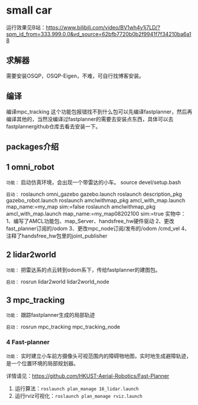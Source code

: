 #  small car
运行效果见B站：https://www.bilibili.com/video/BV1wh4y1j7LD/?spm_id_from=333.999.0.0&vd_source=62bfb7720b0b2f9941f7f34210ba6a18
## 求解器
需要安装OSQP，OSQP-Eigen，不难，可自行找博客安装。
## 编译
编译mpc_tracking 这个功能包报错找不到什么包可以先编译fastplanner，然后再编译其他的，当然没编译过fastplanner的需要去安装点东西，具体可以去fastplannergithub仓库去看去安装一下。

## packages介绍

## 1 omni_robot

`功能：` 启动仿真环境，会出现一个带雷达的小车。
source devel/setup.bash

`启动：` roslaunch omni_gazebo gazebo.launch 
roslaunch description_pkg gazebo_robot.launch 
roslaunch amclwithmap_pkg amcl_with_map.launch map_name:=my_map sim:=false
roslaunch amclwithmap_pkg amcl_with_map.launch map_name:=my_map08202100 sim:=true
实物中：1、编写了AMCL功能包、map_Server、handsfree_hw硬件驱动
2、更改fast_planner订阅的/odom
3、更改mpc_node订阅/发布的/odom /cmd_vel
4、注释了handsfree_hw包里的joint_publisher
## 2 lidar2world

`功能：` 把雷达系的点云转到odom系下，传给fastplanner的建图包。

`启动：`  rosrun lidar2world lidar2world_node

## 3 mpc_tracking

`功能：` 跟踪fastplanner生成的局部轨迹

`启动：` rosrun mpc_tracking mpc_tracking_node

### 4 Fast-planner

`功能：` 实时建立小车前方摄像头可视范围内的障碍物地图，实时地生成避障轨迹，是一个位置环境的局部规划器。

详情请见：https://github.com/HKUST-Aerial-Robotics/Fast-Planner

1. 运行算法：`roslaunch plan_manage 16_lidar.launch`
2. 运行rviz可视化：`roslaunch plan_manage rviz.launch`



